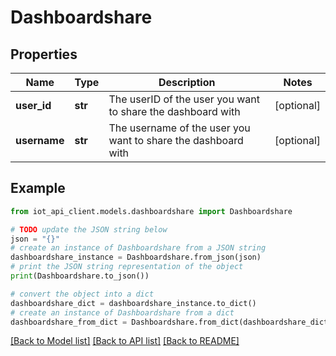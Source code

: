 # Dashboardshare


## Properties

Name | Type | Description | Notes
------------ | ------------- | ------------- | -------------
**user_id** | **str** | The userID of the user you want to share the dashboard with | [optional] 
**username** | **str** | The username of the user you want to share the dashboard with | [optional] 

## Example

```python
from iot_api_client.models.dashboardshare import Dashboardshare

# TODO update the JSON string below
json = "{}"
# create an instance of Dashboardshare from a JSON string
dashboardshare_instance = Dashboardshare.from_json(json)
# print the JSON string representation of the object
print(Dashboardshare.to_json())

# convert the object into a dict
dashboardshare_dict = dashboardshare_instance.to_dict()
# create an instance of Dashboardshare from a dict
dashboardshare_from_dict = Dashboardshare.from_dict(dashboardshare_dict)
```
[[Back to Model list]](../README.md#documentation-for-models) [[Back to API list]](../README.md#documentation-for-api-endpoints) [[Back to README]](../README.md)


